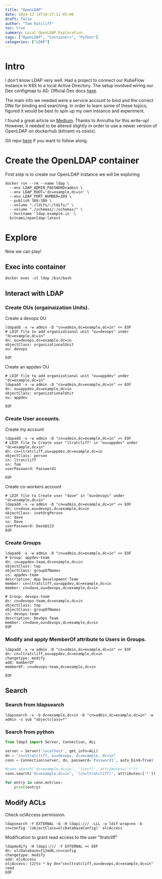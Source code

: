 ```yaml
---
title: "OpenLDAP"
date: 2024-12-14T10:27:11-05:00
draft: false
author: "Tom Ratcliff"
toc: true
summary: Local OpenLDAP Exploration
tags: ["OpenLDAP", "Containers", "Python"]
categories: ["LDAP"]
---
```


# Intro
I don't know LDAP very well. Had a project to connect our KubeFlow
instance in K8S to a local Active Directory. The setup involved wiring
our Dex configmap to AD. Official Dex docs <a href="https://dexidp.io/docs/connectors/ldap/" target="_blank">here</a>.

The main info we needed were a service account to bind and the correct DNs for
binding and searching. In order to learn some of these topics, figured it would
be best to spin up my own instance and experiment. 

I found a great article on <a href="https://medium.com/@amrutha_20595/setting-up-openldap-server-with-docker-d38781c259b2" target="_blank">Medium</a>.
Thanks to Amrutha for this write-up! However, it needed to be altered slightly
in order to use a newer version of OpenLDAP on dockerhub (bitnami vs osisix). 

Git repo <a href="https://github.com/ltratcliff/OpenLDAP-Example" target="_blank">here</a>
if you want to follow along.


# Create the OpenLDAP container
First step is to create our OpenLDAP instance we will be exploring

```shell
docker run --rm --name ldap \
  --env LDAP_ADMIN_PASSWORD=admin \
  --env LDAP_ROOT='dc=example,dc=in' \
  --env LDAP_PORT_NUMBER=389 \
  --publish 389:389 \
  --volume "./ldifs/:/ldifs/" \
  --volume "./schemas/:/schemas/" \
  --hostname 'ldap.example.in' \
  bitnami/openldap:latest
```

# Explore

Now we can play!

## Exec into container
```shell
docker exec -it ldap /bin/bash
```
## Interact with LDAP

### Create OUs (orgainaization Units).

Create a devops OU
```shell
ldapadd -x -w admin -D "cn=admin,dc=example,dc=in" << EOF
# LDIF file to add organizational unit "ou=devops" under "dc=example,dc=in"
dn: ou=devops,dc=example,dc=in
objectClass: organizationalUnit
ou: devops

EOF
```

Create an appdev OU
```shell
# LDIF file to add organizational unit "ou=appdev" under "dc=example,dc=in"
ldapadd -x -w admin -D "cn=admin,dc=example,dc=in" << EOF
dn: ou=appdev,dc=example,dc=in
objectClass: organizationalUnit
ou: appdev

EOF
```


### Create User accounts.

Create my account
```shell
ldapadd -x -w admin -D "cn=admin,dc=example,dc=in" << EOF
# LDIF file to Create user "ltratcliff" in "ou=appdev" under "dc=example,dc=in"
dn: cn=ltratcliff,ou=appdev,dc=example,dc=in
objectClass: person
cn: ltratcliff
sn: Tom
userPassword: Password1

EOF
```

Create co-workers account
```shell
# LDIF file to Create user "dave" in "ou=devops" under "dc=example,dc=in"
ldapadd -x -w admin -D "cn=admin,dc=example,dc=in" << EOF
dn: cn=dave,ou=devops,dc=example,dc=in
objectClass: inetOrgPerson
cn: dave
sn: Dave
userPassword: Dave@123
EOF
```


### Create Groups
```shell
ldapadd -x -w admin -D "cn=admin,dc=example,dc=in" << EOF
# Group: appdev-team
dn: cn=appdev-team,dc=example,dc=in
objectClass: top
objectClass: groupOfNames
cn: appdev-team
description: App Development Team
member: cn=ltratcliff,ou=appdev,dc=example,dc=in
member: cn=dave,ou=devops,dc=example,dc=in

# Group: devops-team
dn: cn=devops-team,dc=example,dc=in
objectClass: top
objectClass: groupOfNames
cn: devops-team
description: DevOps Team
member: cn=dave,ou=devops,dc=example,dc=in
EOF
```


### Modify and apply MemberOf attribute to Users in Groups.
```shell
ldapadd -x -w admin -D "cn=admin,dc=example,dc=in" << EOF
dn: cn=ltratcliff,ou=appdev,dc=example,dc=in
changetype: modify
add: memberOf
memberOf: cn=devops-team,dc=example,dc=in

EOF
```



## Search

### Search from ldapsearch
```shell
ldapsearch -x -b dc=example,dc=in -D "cn=admin,dc=example,dc=in" -w admin -s sub "objectclass=*"
```

### Search from python
```python
from ldap3 import Server, Connection, ALL

server = Server('localhost', get_info=ALL)
dn = "cn=ltratcliff, ou=devops, dc=example, dc=in"
conn = Connection(server, dn, password='Password1', auto_bind=True)

#conn.search('dc=example,dc=in', '(cn=*)', attributes=['*'])
conn.search('dc=example,dc=in', '(cn=ltratcliff)', attributes=['*'])

for entry in conn.entries:
    print(entry)
```

## Modify ACLs
Check oclAccess permission.
```shell
ldapsearch -Y EXTERNAL -Q -H ldapi:/// -LLL -o ldif-wrap=no -b cn=config '(objectClass=olcDatabaseConfig)' olcAccess
```

Modification to grant read access to the user "ltratcliff"
```shell
ldapmodify -H ldapi:/// -Y EXTERNAL << EOF
dn: olcDatabase={1}mdb,cn=config
changetype: modify
add: olcAccess
olcAccess: {2}to * by dn="cn=ltratcliff,ou=devops,dc=example,dc=in" read
EOF
```
